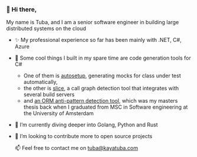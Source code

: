 ### 👋 Hi there, 

My name is Tuba, and I am a senior software engineer in building large distributed systems on the cloud

- ✨ My professional experience so far has been mainly with .NET, C#, Azure
- 👀 Some cool things I built in my spare time are code generation tools for C#
  - One of them is [autosetup](https://github.com/tukaya/autosetup), generating mocks for class under test automatically,
  - the other is [slice](), a call graph detection tool that integrates with several build servers
  - and [an ORM anti-pattern detection tool](), which was my masters thesis back when I graduated from MSC in Software engineering at the University of Amsterdam
- 🌱 I’m currently diving deeper into Golang, Python and Rust
- 💞️ I’m looking to contribute more to open source projects

  📫 Feel free to contact me on tuba@kayatuba.com
